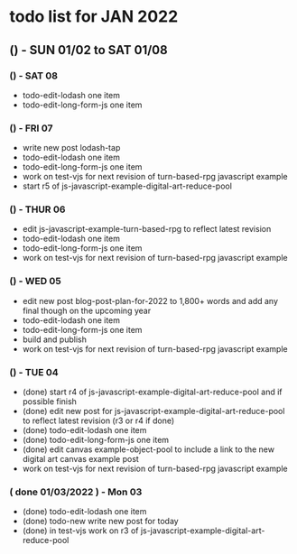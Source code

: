 # todo list for JAN 2022

<!--
## () - SUN 01/23 to  SAT 01/29
## () - SUN 01/16 to  SAT 01/22
## () - SUN 01/09 to  SAT 01/15
-->

## () - SUN 01/02 to  SAT 01/08

### () - SAT 08
* todo-edit-lodash one item
* todo-edit-long-form-js one item

### () - FRI 07
* write new post lodash-tap
* todo-edit-lodash one item
* todo-edit-long-form-js one item
* work on test-vjs for next revision of turn-based-rpg javascript example
* start r5 of js-javascript-example-digital-art-reduce-pool

### () - THUR 06
* edit js-javascript-example-turn-based-rpg to reflect latest revision
* todo-edit-lodash one item
* todo-edit-long-form-js one item
* work on test-vjs for next revision of turn-based-rpg javascript example

### () - WED 05
* edit new post blog-post-plan-for-2022 to 1,800+ words and add any final though on the upcoming year
* todo-edit-lodash one item
* todo-edit-long-form-js one item
* build and publish
* work on test-vjs for next revision of turn-based-rpg javascript example

### () - TUE 04
* (done) start r4 of js-javascript-example-digital-art-reduce-pool and if possible finish
* (done) edit new post for js-javascript-example-digital-art-reduce-pool to reflect latest revision (r3 or r4 if done)
* (done) todo-edit-lodash one item
* (done) todo-edit-long-form-js one item
* (done) edit canvas example-object-pool to include a link to the new digital art canvas example post
* work on test-vjs for next revision of turn-based-rpg javascript example

### ( done 01/03/2022 ) - Mon 03
* (done) todo-edit-lodash one item
* (done) todo-new write new post for today
* (done) in test-vjs work on r3 of js-javascript-example-digital-art-reduce-pool
